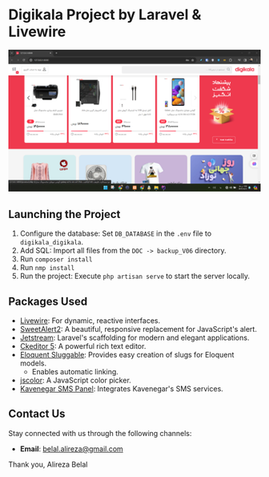# Digikala Project by Laravel & Livewire

![img.png](img.png)

## Launching the Project

1. Configure the database: Set `DB_DATABASE` in the `.env` file to `digikala_digikala`.
2. Add SQL: Import all files from the `DOC -> backup_V06` directory.
3. Run `composer install`
4. Run `nmp install`
5. Run the project: Execute `php artisan serve` to start the server locally.

## Packages Used

- [Livewire](https://laravel-livewire.com/): For dynamic, reactive interfaces.
- [SweetAlert2](https://sweetalert2.github.io/): A beautiful, responsive replacement for JavaScript's alert.
- [Jetstream](https://jetstream.laravel.com/2.x/installation.html): Laravel's scaffolding for modern and elegant
  applications.
- [Ckeditor 5](https://ckeditor.com/docs/ckeditor5/latest/builds/guides/quick-start.html): A powerful rich text editor.
- [Eloquent Sluggable](https://github.com/cviebrock/eloquent-sluggable): Provides easy creation of slugs for Eloquent
  models.
    - Enables automatic linking.
- [jscolor](https://jscolor.com/): A JavaScript color picker.
- [Kavenegar SMS Panel](https://github.com/kavenegar/kavenegar-php): Integrates Kavenegar's SMS services.

## Contact Us

Stay connected with us through the following channels:

- **Email**: [belal.alireza@gmail.com](mailto:belal.alireza@gmail.com)

Thank you,
Alireza Belal
